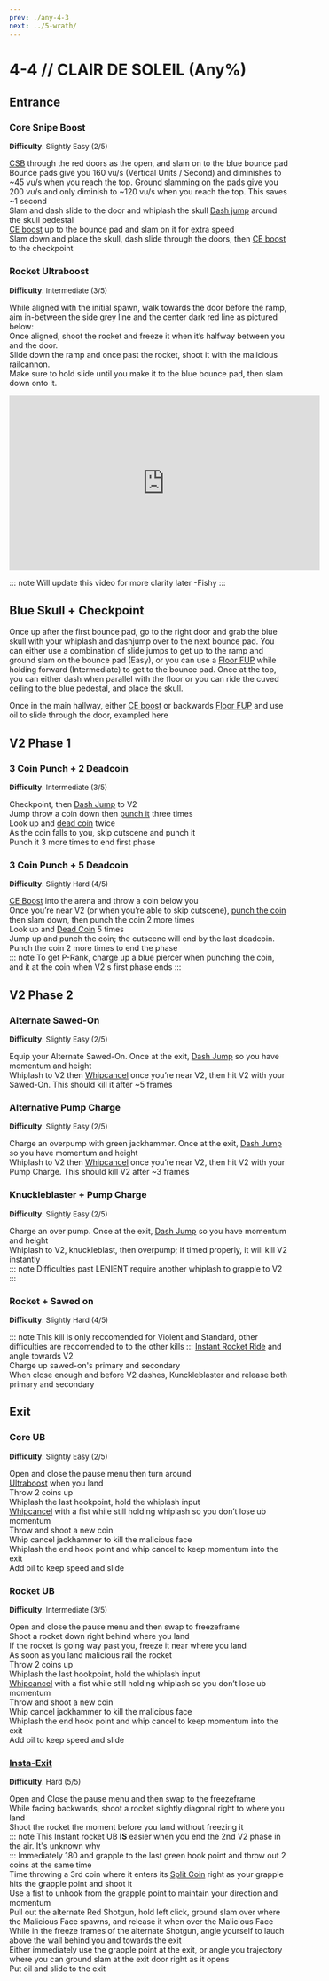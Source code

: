 ```yaml
---
prev: ./any-4-3
next: ../5-wrath/
---
```


# 4-4 // CLAIR DE SOLEIL (Any%)

## Entrance

### Core Snipe Boost
<font size="2">
    <b>Difficulty</b>: Slightly Easy (2/5)
</font>

[CSB](/speedrun-tech.md#core-snipe-boosts) through the red doors as the open, and slam on to  the blue bounce pad<br/>
Bounce pads give you 160 vu/s (Vertical Units / Second) and diminishes to ~45 vu/s when you reach the top. Ground slamming on the pads give you 200 vu/s and only diminish to ~120 vu/s when you reach the top. This saves ~1 second<br/>
Slam and dash slide to the door and whiplash the skull [Dash jump](/speedrun-tech.md#dash-jump) around the skull pedestal <br/>
[CE boost](/speedrun-tech.md#ce-boost-core-eject-boost) up to the bounce pad and slam on it for extra speed <br/>
Slam down and place the skull, dash slide through the doors, then [CE boost](/speedrun-tech.md#ce-boost-core-eject-boost) to the checkpoint <br/>

### Rocket Ultraboost 
<font size="2">
    <b>Difficulty</b>: Intermediate (3/5)
</font>

While aligned with the initial spawn, walk towards the door before the ramp, aim in-between the side grey line and the center dark red line as pictured below: <br/>
Once aligned, shoot the rocket and freeze it when it’s halfway between you and the door.<br/>
Slide down the ramp and once past the rocket, shoot it with the malicious railcannon.<br/>
Make sure to hold slide until you make it to the blue bounce pad, then slam down onto it.<br/>

<iframe width="560" height="315" src="https://www.youtube.com/embed/ND75yFkc-gI" frameborder="0" allow="accelerometer; autoplay; clipboard-write; encrypted-media; gyroscope; picture-in-picture" allowfullscreen></iframe>

::: note
Will update this video for more clarity later -Fishy
:::

## Blue Skull + Checkpoint


Once up after the first bounce pad, go to the right door and grab the blue skull with your whiplash and dashjump over to the next bounce pad.
You can either use a combination of slide jumps to get up to the ramp and ground slam on the bounce pad (Easy), or you can use a [Floor FUP](/speedrun-tech.md#floor-fup) while holding forward (Intermediate) to get to the bounce pad. Once at the top, you can either dash when parallel with the floor or you can ride the cuved ceiling to the blue pedestal, and place the skull.


Once in the main hallway, either [CE boost](/speedrun-tech.md#ce-boost-core-eject-boost) or backwards [Floor FUP](/speedrun-tech.md#floor-fup) and use oil to slide through the door, exampled here
<!-- adding video later-->
## V2 Phase 1

### 3 Coin Punch + 2 Deadcoin
<font size="2">
    <b>Difficulty</b>: Intermediate (3/5)
</font>

Checkpoint, then [Dash Jump](/speedrun-tech.md#dash-jump) to V2 <br/>
Jump throw a coin down then [punch it](/speedrun-tech.md#coin-punch) three times <br/>
Look up and [dead coin](/speedrun-tech.md#dead-coins) twice <br/>
As the coin falls to you, skip cutscene and punch it <br/>
Punch it 3 more times to end first phase <br/>
### 3 Coin Punch + 5 Deadcoin
<font size="2">
    <b>Difficulty</b>: Slightly Hard (4/5)
</font>

[CE Boost](/speedrun-tech.md#ce-boost-core-eject-boost) into the arena and throw a coin below you <br/>
Once you’re near V2 (or when you’re able to skip cutscene), [punch the coin](/speedrun-tech.md#coin-punch) then slam down, then punch the coin 2 more times <br/>
Look up and [Dead Coin](/speedrun-tech.md#dead-coins) 5 times <br/>
Jump up and punch the coin; the cutscene will end by the last deadcoin. <br/>
Punch the coin 2 more times to end the phase <br/>
::: note
To get P-Rank, charge up a blue piercer when punching the coin, and it at the coin when V2's first phase ends
:::
## V2 Phase 2

### Alternate Sawed-On
<font size="2">
    <b>Difficulty</b>: Slightly Easy (2/5)
</font>

Equip your Alternate Sawed-On. Once at the exit, [Dash Jump](/speedrun-tech.md#dash-jump) so you have momentum and height <br/>
Whiplash to V2 then [Whipcancel](/speedrun-tech.md#whip-cancel) once you’re near V2, then hit V2 with your Sawed-On. This should kill it after ~5 frames <br/>

### Alternative Pump Charge
<font size="2">
    <b>Difficulty</b>: Slightly Easy (2/5)
</font>

Charge an overpump with green jackhammer. Once at the exit, [Dash Jump](/speedrun-tech.md#dash-jump) so you have momentum and height <br/>
Whiplash to V2 then [Whipcancel](/speedrun-tech.md#whip-cancel) once you’re near V2, then hit V2 with your Pump Charge. This should kill V2 after  ~3 frames <br/>

### Knuckleblaster + Pump Charge
<font size="2">
    <b>Difficulty</b>: Slightly Easy (2/5)
</font>

Charge an over pump. Once at the exit, [Dash Jump](/speedrun-tech.md#dash-jump) so you have momentum and height <br/>
Whiplash to V2, knuckleblast, then overpump; if timed properly, it will kill V2 instantly <br/>
::: note
 Difficulties past LENIENT require another whiplash to grapple to V2
:::

### Rocket + Sawed on
<font size="2">
    <b>Difficulty</b>: Slightly Hard (4/5)
</font>

::: note
 This kill is only reccomended for Violent and Standard, other difficulties are reccomended to to the other kills
:::
[Instant Rocket Ride](/speedrun-tech.md#instant-rocket-ride) and angle towards V2<br/>
Charge up sawed-on's primary and secondary<br/>
When close enough and before V2 dashes, Kunckleblaster and release both primary and secondary<br/>
## Exit

### Core UB
<font size="2">
    <b>Difficulty</b>: Slightly Easy (2/5)
</font>

Open and close the pause menu then turn around <br/>
[Ultraboost](/speedrun-tech.md#ub-ultraboost) when you land <br/>
Throw 2 coins up <br/>
Whiplash the last hookpoint, hold the whiplash input <br/>
[Whipcancel](/speedrun-tech.md#whip-cancel) with a fist while still holding whiplash so you don’t lose ub momentum <br/>
Throw and shoot a new coin <br/>
Whip cancel jackhammer to kill the malicious face <br/>
Whiplash the end hook point and whip cancel to keep momentum into the exit <br/>
Add oil to keep speed and slide <br/>

### Rocket UB
<font size="2">
    <b>Difficulty</b>: Intermediate (3/5)
</font>

Open and close the pause menu and then swap to freezeframe <br/>
Shoot a rocket down right behind where you land <br/>
If the rocket is going way past you, freeze it near where you land <br/>
As soon as you land malicious rail the rocket <br/>
Throw 2 coins up <br/>
Whiplash the last hookpoint, hold the whiplash input <br/>
[Whipcancel](/speedrun-tech.md#whip-cancel) with a fist while still holding whiplash so you don’t lose ub momentum <br/>
Throw and shoot a new coin <br/>
Whip cancel jackhammer to kill the malicious face <br/>
Whiplash the end hook point and whip cancel to keep momentum into the exit <br/>
Add oil to keep speed and slide <br/>

### [Insta-Exit](https://youtu.be/ajnKfHSJq5g)
<font size="2">
    <b>Difficulty</b>: Hard (5/5)
</font>

Open and Close the pause menu and then swap to the freezeframe<br/>
While facing backwards, shoot a rocket slightly diagonal right to where you land<br/>
Shoot the rocket the moment before you land without freezing it<br/>
::: note
This Instant rocket UB **IS** easier when you end the 2nd V2 phase in the air. It's unknown why<br/>
:::
Immediately 180 and grapple to the last green hook point and throw out 2 coins at the same time<br/>
Time throwing a 3rd coin where it enters its [Split Coin](/speedrun-tech.md#split-coins) right as your grapple hits the grapple point and shoot it<br/>
Use a fist to unhook from the grapple point to maintain your direction and momentum<br/> 
Pull out the alternate Red Shotgun, hold left click, ground slam over where the Malicious Face spawns, and release it when over the Malicious Face<br/>
While in the freeze frames of the alternate Shotgun, angle yourself to lauch above the wall behind you and towards the exit<br/>
Either immediately use the grapple point at the exit, or angle you trajectory where you can ground slam at the exit door right as it opens<br/>
Put oil and slide to the exit

